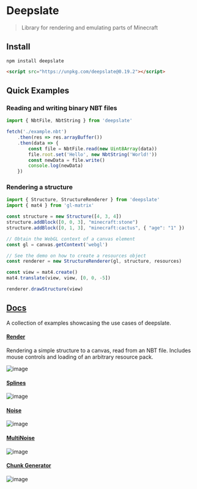 # Deepslate
> Library for rendering and emulating parts of Minecraft

## Install
```
npm install deepslate
```
```html
<script src="https://unpkg.com/deepslate@0.19.2"></script>
```

## Quick Examples

### Reading and writing binary NBT files
```ts
import { NbtFile, NbtString } from 'deepslate'

fetch('./example.nbt')
	.then(res => res.arrayBuffer())
	.then(data => {
		const file = NbtFile.read(new Uint8Array(data))
		file.root.set('Hello', new NbtString('World!'))
		const newData = file.write()
		console.log(newData)
	})
```

### Rendering a structure
```ts
import { Structure, StructureRenderer } from 'deepslate'
import { mat4 } from 'gl-matrix'

const structure = new Structure([4, 3, 4])
structure.addBlock([0, 0, 3], "minecraft:stone")
structure.addBlock([0, 1, 3], "minecraft:cactus", { "age": "1" })

// Obtain the WebGL context of a canvas element
const gl = canvas.getContext('webgl')

// See the demo on how to create a resources object
const renderer = new StructureRenderer(gl, structure, resources)

const view = mat4.create()
mat4.translate(view, view, [0, 0, -5])

renderer.drawStructure(view)
```

## [Docs](https://misode.github.io/deepslate/)
A collection of examples showcasing the use cases of deepslate.

#### [Render](https://misode.github.io/deepslate/examples/structurerenderer/)
Rendering a simple structure to a canvas, read from an NBT file.
Includes mouse controls and loading of an arbitrary resource pack.

![image](https://user-images.githubusercontent.com/17352009/131235802-ed6c6617-f054-4312-b567-f2692196bfaa.png)

#### [Splines](https://misode.github.io/deepslate/examples/splines/)
![image](https://user-images.githubusercontent.com/17352009/132134408-e140b1f2-d5df-4f6c-9913-6a8a5c01fd3c.png)

#### [Noise](https://misode.github.io/deepslate/examples/noise/)
![image](https://user-images.githubusercontent.com/17352009/132598742-7f9fc32c-58b7-45f0-8d4b-ae132a94b2b5.png)

#### [MultiNoise](https://misode.github.io/deepslate/examples/multinoise/) 
![image](https://user-images.githubusercontent.com/17352009/132134430-f21970b6-aaa8-4a95-9aa3-a52ea60bc0b0.png)

#### [Chunk Generator](https://misode.github.io/deepslate/examples/chunkgenerator/)
![image](https://user-images.githubusercontent.com/17352009/132598866-d2d61f8a-0d82-447d-a74b-97401f1a2425.png)
